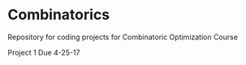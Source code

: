 # Combinatorics

Repository for coding projects for Combinatoric Optimization Course

Project 1 Due 4-25-17




